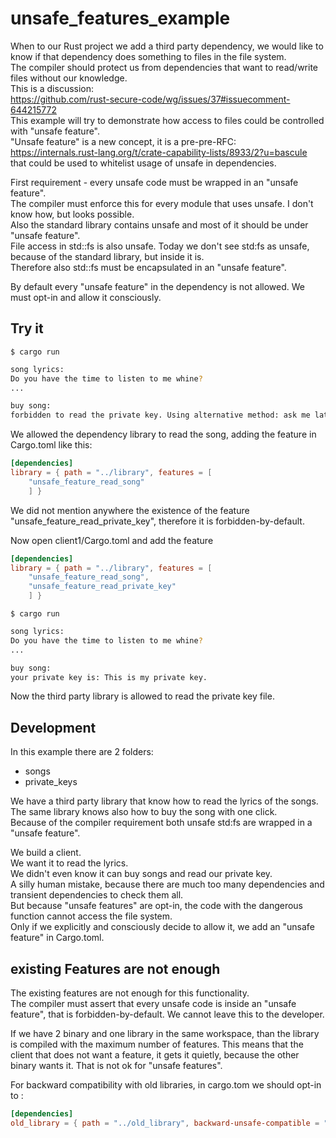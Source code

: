 # unsafe_features_example

When to our Rust project we add a third party dependency, we would like to know if that dependency does something to files in the file system.  
The compiler should protect us from dependencies that want to read/write files without our knowledge.  
This is a discussion:  
<https://github.com/rust-secure-code/wg/issues/37#issuecomment-644215772>  
This example will try to demonstrate how access to files could be controlled with "unsafe feature".  
"Unsafe feature" is a new concept, it is a pre-pre-RFC:  
<https://internals.rust-lang.org/t/crate-capability-lists/8933/2?u=bascule>  
that could be used to whitelist usage of unsafe in dependencies.  

First requirement - every unsafe code must be wrapped in an "unsafe feature".  
The compiler must enforce this for every module that uses unsafe. I don't know how, but looks possible.  
Also the standard library contains unsafe and most of it should be under "unsafe feature".  
File access in std::fs is also unsafe. Today we don't see std:fs as unsafe, because of the standard library, but inside it is.  
Therefore also std::fs must be encapsulated in an "unsafe feature".  

By default every "unsafe feature" in the dependency is not allowed.
We must opt-in and allow it consciously.

## Try it

`$ cargo run`  

```bash
song lyrics: 
Do you have the time to listen to me whine?
...

buy song: 
forbidden to read the private key. Using alternative method: ask me later
```

We allowed the dependency library to read the song, adding the feature in Cargo.toml like this:

```toml
[dependencies]
library = { path = "../library", features = [
    "unsafe_feature_read_song"
    ] }
```

We did not mention anywhere the existence of the feature "unsafe_feature_read_private_key", therefore it is forbidden-by-default.  

Now open client1/Cargo.toml and add the feature
```toml
[dependencies]
library = { path = "../library", features = [
    "unsafe_feature_read_song",
    "unsafe_feature_read_private_key"
    ] }
```
`$ cargo run`  
```bash
song lyrics: 
Do you have the time to listen to me whine?
...

buy song: 
your private key is: This is my private key.
```

Now the third party library is allowed to read the private key file.

## Development

In this example there are 2 folders:  

- songs  
- private_keys  

We have a third party library that know how to read the lyrics of the songs.  
The same library knows also how to buy the song with one click.  
Because of the compiler requirement both unsafe std:fs are wrapped in a "unsafe feature".

We build a client.  
We want it to read the lyrics.  
We didn't even know it can buy songs and read our private key.  
A silly human mistake, because there are much too many dependencies and transient dependencies to check them all.  
But because "unsafe features" are opt-in, the code with the dangerous function cannot access the file system.  
Only if we explicitly and consciously decide to allow it, we add an "unsafe feature" in Cargo.toml.  

## existing Features are not enough

The existing features are not enough for this functionality.  
The compiler must assert that every unsafe code is inside an "unsafe feature", that
is forbidden-by-default. We cannot leave this to the developer.  

If we have 2 binary and one library in the same workspace, than the library is compiled with the maximum number of features. This means that the client that does not want a feature, it gets it quietly, because the other binary wants it. That is not ok for "unsafe features".  

For backward compatibility with old libraries, in cargo.tom we should opt-in to :

```toml
[dependencies]
old_library = { path = "../old_library", backward-unsafe-compatible = "unsafe allowed" }
```
